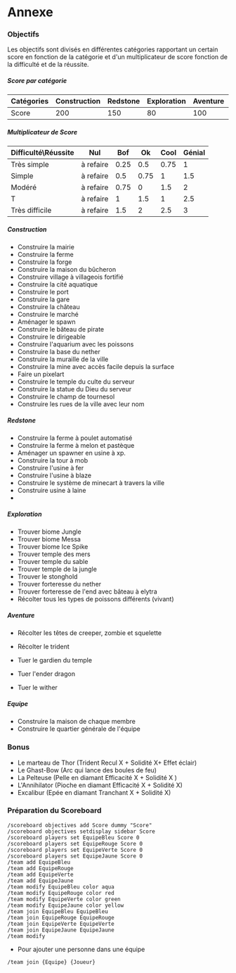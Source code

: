 <h1>Annexe</h1>

<h3>Objectifs</h3>

Les objectifs sont divisés en différentes catégories rapportant un certain score en fonction de la catégorie et d'un multiplicateur de score fonction de la difficulté et de la réussite.

<h5>Score par catégorie</h5>

| Catégories | Construction | Redstone | Exploration | Aventure | Equipe |
| ---------- | ------------ | -------- | ----------- | -------- | ------ |
| Score      | 200          | 150      | 80          | 100      | 120    |

<h5>Multiplicateur de Score</h5>

| Difficulté\Réussite | Nul       | Bof  | Ok   | Cool | Génial |
| ------------------- | --------- | ---- | ---- | ---- | ------ |
| Très simple         | à refaire | 0.25 | 0.5  | 0.75 | 1      |
| Simple              | à refaire | 0.5  | 0.75 | 1    | 1.5    |
| Modéré              | à refaire | 0.75 | 0    | 1.5  | 2      |
| T                   | à refaire | 1    | 1.5  | 1    | 2.5    |
| Très difficile      | à refaire | 1.5  | 2    | 2.5  | 3      |

<h5>Construction</h5>

* Construire la mairie
* Construire la ferme
* Construire la forge
* Construire la maison du bûcheron
* Construire village à villageois fortifié
* Construire la cité aquatique
* Construire le port
* Construire la gare
* Construire la château
* Construire le marché
* Aménager le spawn
* Construire le bâteau de pirate
* Construire le dirigeable
* Construire l'aquarium avec les poissons
* Construire la base du nether
* Construire la muraille de la ville
* Construire la mine avec accès facile depuis la surface
* Faire un pixelart
* Construire le temple du culte du serveur
* Construire la statue du Dieu du serveur
* Construire le champ de tournesol
* Construire les rues de la ville avec leur nom

<h5>Redstone</h5>

* Construire la ferme à poulet automatisé
* Construire la ferme à melon et pastèque
* Aménager un spawner en usine à xp.
* Construire la tour à mob
* Construire l'usine à fer
* Construire l'usine à blaze
* Construire le système de minecart à travers la ville
* Construire usine à laine
* 

<h5>Exploration</h5>

* Trouver biome Jungle
* Trouver biome Messa
* Trouver biome Ice Spike
* Trouver temple des mers
* Trouver temple du sable
* Trouver temple de la jungle
* Trouver le stonghold
* Trouver forteresse du nether
* Trouver forteresse de l'end avec bâteau à elytra
* Récolter tous les types de poissons différents (vivant)

<h5>Aventure</h5>

* Récolter les têtes de creeper, zombie et squelette

* Récolter le trident
* Tuer le gardien du temple

* Tuer l'ender dragon
* Tuer le wither

<h5>Equipe</h5>

* Construire la maison de chaque membre
* Construire le quartier générale de l'équipe



<h3>Bonus</h3>

* Le marteau de Thor (Trident Recul X + Solidité X+ Effet éclair)
* Le Ghast-Bow (Arc qui lance des boules de feu)
* La Pelteuse  (Pelle en diamant Efficacité X + Solidité X )
* L'Annihilator (Pioche en diamant Efficacité X + Solidité X)
* Excalibur (Epée en diamant Tranchant X + Solidité X)



<h3>Préparation du Scoreboard</h3>

```
/scoreboard objectives add Score dummy "Score"
/scoreboard objectives setdisplay sidebar Score
/scoreboard players set EquipeBleu Score 0
/scoreboard players set EquipeRouge Score 0
/scoreboard players set EquipeVerte Score 0
/scoreboard players set EquipeJaune Score 0
/team add EquipeBleu
/team add EquipeRouge
/team add EquipeVerte
/team add EquipeJaune
/team modify EquipeBleu color aqua
/team modify EquipeRouge color red
/team modify EquipeVerte color green
/team modify EquipeJaune color yellow
/team join EquipeBleu EquipeBleu
/team join EquipeRouge EquipeRouge
/team join EquipeVerte EquipeVerte
/team join EquipeJaune EquipeJaune
/team modify 
```

* Pour ajouter une personne dans une équipe

```
/team join {Equipe} {Joueur}
```

